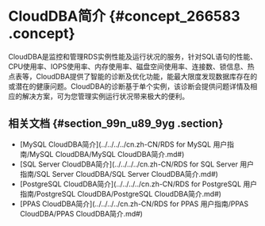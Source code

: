 # CloudDBA简介 {#concept_266583 .concept}

CloudDBA是监控和管理RDS实例性能及运行状况的服务，针对SQL语句的性能、CPU使用率、IOPS使用率、内存使用率、磁盘空间使用率、连接数、锁信息、热点表等，CloudDBA提供了智能的诊断及优化功能，能最大限度发现数据库存在的或潜在的健康问题。CloudDBA的诊断基于单个实例，该诊断会提供问题详情及相应的解决方案，可为您管理实例运行状况带来极大的便利。

## 相关文档 {#section_99n_u89_9yg .section}

-   [MySQL CloudDBA简介](../../../../cn.zh-CN/RDS for MySQL 用户指南/MySQL CloudDBA/MySQL CloudDBA简介.md#)
-   [SQL Server CloudDBA简介](../../../../cn.zh-CN/RDS for SQL Server 用户指南/SQL Server CloudDBA/SQL Server CloudDBA简介.md#)
-   [PostgreSQL CloudDBA简介](../../../../cn.zh-CN/RDS for PostgreSQL 用户指南/PostgreSQL CloudDBA/PostgreSQL CloudDBA简介.md#)
-   [PPAS CloudDBA简介](../../../../cn.zh-CN/RDS for PPAS 用户指南/PPAS CloudDBA/PPAS CloudDBA简介.md#)

